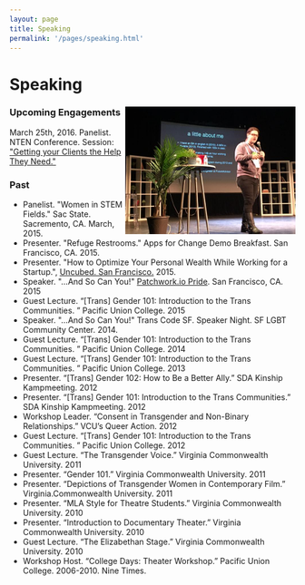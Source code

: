 ```yaml
---
layout: page
title: Speaking
permalink: '/pages/speaking.html'
---
```

<h1> Speaking </h1>

<div class="clearfix">
  <img src="/images/teagan_speaking.jpg" height="225px" style="float:right;"/>
  <h3> Upcoming Engagements </h3>
  <p>
    March 25th, 2016. Panelist. NTEN Conference. Session: <a href="http://www.nten.org/session/getting-your-clients-the-help-they-need-three-models-for-resource-and-referral-apps/"> "Getting your Clients the Help They Need."</a>
  </p>
</div>

### Past
- Panelist. "Women in STEM Fields." Sac State. Sacremento, CA. March, 2015.
- Presenter. "Refuge Restrooms." Apps for Change Demo Breakfast. San Francisco, CA. 2015.
- Presenter. "How to Optimize Your Personal Wealth While Working for a Startup.", [Uncubed. San Francisco.](http://sf.uncubed.com/) 2015.
- Speaker. "...And So Can You!" [Patchwork.io Pride](https://ti.to/github-events/patchwork-sf-pride). San Francisco, CA. 2015
- Guest Lecture. “[Trans] Gender 101: Introduction to the Trans Communities. ” Pacific Union College. 2015
- Speaker. "...And So Can You!" Trans Code SF. Speaker Night. SF LGBT Community Center. 2014.
- Guest Lecture. “[Trans] Gender 101: Introduction to the Trans Communities. ” Pacific Union College. 2014
- Guest Lecture. “[Trans] Gender 101: Introduction to the Trans Communities. ” Pacific Union College. 2013
- Presenter. “[Trans] Gender 102: How to Be a Better Ally.” SDA Kinship Kampmeeting. 2012
- Presenter. “[Trans] Gender 101: Introduction to the Trans Communities.” SDA Kinship Kampmeeting. 2012
- Workshop Leader. “Consent in Transgender and Non-Binary Relationships.” VCU’s Queer Action. 2012
- Guest Lecture. “[Trans] Gender 101: Introduction to the Trans Communities. ” Pacific Union College. 2012
- Guest Lecture. “The Transgender Voice.” Virginia Commonwealth University. 2011
- Presenter. “Gender 101.” Virginia Commonwealth University. 2011
- Presenter. “Depictions of Transgender Women in Contemporary Film.” Virginia.Commonwealth University. 2011
- Presenter. “MLA Style for Theatre Students.” Virginia Commonwealth University. 2010
- Presenter. “Introduction to Documentary Theater.” Virginia Commonwealth University. 2010
- Guest Lecture. “The Elizabethan Stage.” Virginia Commonwealth University. 2010
- Workshop Host. “College Days: Theater Workshop.” Pacific Union College. 2006-2010. Nine Times.